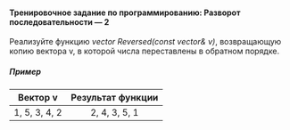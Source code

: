 #### Тренировочное задание по программированию: Разворот последовательности — 2 ####

Реализуйте функцию *vector<int> Reversed(const vector<int>& v)*, возвращающую копию вектора v, в которой числа переставлены в обратном порядке.

##### Пример #####

|           Вектор v             |        Результат функции       |
|:------------------------------:|:------------------------------:|
| 1, 5, 3, 4, 2                  | 2, 4, 3, 5, 1                  |